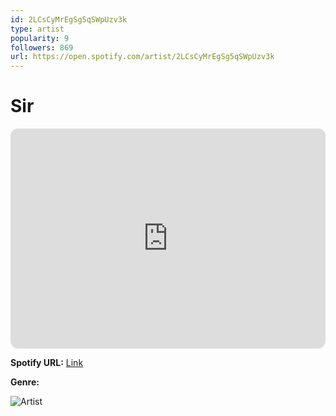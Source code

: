 ```yaml
---
id: 2LCsCyMrEgSg5qSWpUzv3k
type: artist
popularity: 9
followers: 869
url: https://open.spotify.com/artist/2LCsCyMrEgSg5qSWpUzv3k
---
```

# Sir

<iframe style="border-radius:12px" src="https://open.spotify.com/embed/artist/2LCsCyMrEgSg5qSWpUzv3k" width="100%" height="352" frameBorder="0" allowfullscreen="" allow="autoplay; clipboard-write; encrypted-media; fullscreen; picture-in-picture" loading="lazy"></iframe>

**Spotify URL:** [Link](https://open.spotify.com/artist/2LCsCyMrEgSg5qSWpUzv3k)

**Genre:** 

![Artist](https://i.scdn.co/image/ab6761610000e5eb0f2e9425b22083cac2fa660e)
